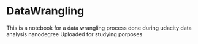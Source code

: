 # DataWrangling

This is a notebook for a data wrangling process done during udacity data analysis nanodegree 
Uploaded for studying porposes 
